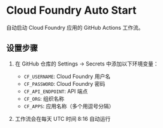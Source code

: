 # Cloud Foundry Auto Start

自动启动 Cloud Foundry 应用的 GitHub Actions 工作流。

## 设置步骤

1. 在 GitHub 仓库的 Settings → Secrets 中添加以下环境变量：
   - `CF_USERNAME`: Cloud Foundry 用户名
   - `CF_PASSWORD`: Cloud Foundry 密码
   - `CF_API_ENDPOINT`: API 端点
   - `CF_ORG`: 组织名称
   - `CF_APPS`: 应用名称（多个用逗号分隔）

2. 工作流会在每天 UTC 时间 8:16 自动运行
